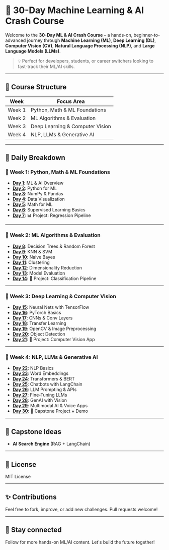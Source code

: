 # 🚀 30-Day Machine Learning & AI Crash Course

Welcome to the **30-Day ML & AI Crash Course** – a hands-on, beginner-to-advanced journey through **Machine Learning (ML)**, **Deep Learning (DL)**, **Computer Vision (CV)**, **Natural Language Processing (NLP)**, and **Large Language Models (LLMs)**.

> 💡 Perfect for developers, students, or career switchers looking to fast-track their ML/AI skills.

---

## 📅 Course Structure

| Week | Focus Area |
|------|------------|
| Week 1 | Python, Math & ML Foundations |
| Week 2 | ML Algorithms & Evaluation |
| Week 3 | Deep Learning & Computer Vision |
| Week 4 | NLP, LLMs & Generative AI |

---

## 📘 Daily Breakdown

### 🔹 Week 1: Python, Math & ML Foundations
- **[Day 1](./Day%2001)**: ML & AI Overview  
- **[Day 2](./Day%2002)**: Python for ML  
- **[Day 3](./Day%2003)**: NumPy & Pandas  
- **[Day 4](./Day%2004)**: Data Visualization  
- **[Day 5](./Day%2005)**: Math for ML  
- **[Day 6](./Day%2006)**: Supervised Learning Basics  
- **[Day 7](./Day%2007)**: 📊 Project: Regression Pipeline

---

### 🔹 Week 2: ML Algorithms & Evaluation
- **[Day 8](./Day%2008)**: Decision Trees & Random Forest  
- **[Day 9](./Day%2009)**: KNN & SVM  
- **[Day 10](./Day%2010)**: Naive Bayes  
- **[Day 11](./Day%2011)**: Clustering  
- **[Day 12](./Day%2012)**: Dimensionality Reduction  
- **[Day 13](./Day%2013)**: Model Evaluation  
- **[Day 14](./Day%2014)**: 🤖 Project: Classification Pipeline

---

### 🔹 Week 3: Deep Learning & Computer Vision
- **[Day 15](./Day%2015)**: Neural Nets with TensorFlow  
- **[Day 16](./Day%2016)**: PyTorch Basics  
- **[Day 17](./Day%2017)**: CNNs & Conv Layers  
- **[Day 18](./Day%2018)**: Transfer Learning  
- **[Day 19](./Day%2019)**: OpenCV & Image Preprocessing  
- **[Day 20](./Day%2020)**: Object Detection  
- **[Day 21](./Day%2021)**: 📸 Project: Computer Vision App

---

### 🔹 Week 4: NLP, LLMs & Generative AI
- **[Day 22](./Day%2022)**: NLP Basics  
- **[Day 23](./Day%2023)**: Word Embeddings  
- **[Day 24](./Day%2024)**: Transformers & BERT  
- **[Day 25](./Day%2025)**: Chatbots with LangChain  
- **[Day 26](./Day%2026)**: LLM Prompting & APIs  
- **[Day 27](./Day%2027)**: Fine-Tuning LLMs  
- **[Day 28](./Day%2028)**: GenAI with Vision  
- **[Day 29](./Day%2029)**: Multimodal AI & Voice Apps  
- **[Day 30](./Day%2030)**: 🧠 Capstone Project + Demo

---

## 📌 Capstone Ideas
- **AI Search Engine** (RAG + LangChain)
---

## 📜 License
MIT License

---

## ✨ Contributions
Feel free to fork, improve, or add new challenges. Pull requests welcome!

---

## 🚀 Stay connected
Follow for more hands-on ML/AI content. Let's build the future together!

